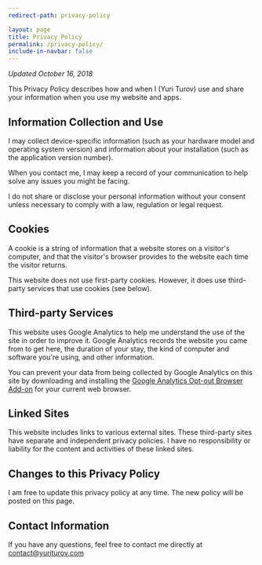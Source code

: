 ```yaml
---
redirect-path: privacy-policy

layout: page
title: Privacy Policy
permalink: /privacy-policy/
include-in-navbar: false
---
```


_Updated October 16, 2018_

This Privacy Policy describes how and when I (Yuri Turov) use and share your information when you use my website and apps.

## Information Collection and Use

I may collect device-specific information (such as your hardware model and operating system version) and 
information about your installation (such as the application version number).

When you contact me, I may keep a record of your communication to help solve any issues you might be facing.

I do not share or disclose your personal information without your consent unless necessary to comply with a law, regulation or legal request.

## Cookies

A cookie is a string of information that a website stores on a visitor's computer, and that the visitor's browser provides to the website each time the visitor returns. 

This website does not use first-party cookies. However, it does use third-party services that use cookies (see below).

## Third-party Services

This website uses Google Analytics to help me understand the use of the site in order to improve it. Google Analytics records the website you came from to get here, the duration of your stay, the kind of computer and software you're using, and other information.

You can prevent your data from being collected by Google Analytics on this site by downloading and installing the [Google Analytics Opt-out Browser Add-on](https://tools.google.com/dlpage/gaoptout?hl=en) for your current web browser.

## Linked Sites

This website includes links to various external sites. These third-party sites have separate and independent privacy policies. I have no responsibility or liability for the content and activities of these linked sites.

## Changes to this Privacy Policy

I am free to update this privacy policy at any time. The new policy will be posted on this page.

## Contact Information

If you have any questions, feel free to contact me directly at [contact@yuriturov.com](mailto:contact@yuriturov.com)
